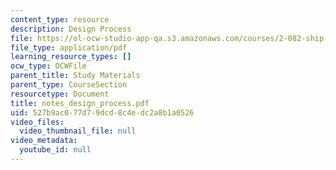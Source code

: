 ```yaml
---
content_type: resource
description: Design Process
file: https://ol-ocw-studio-app-qa.s3.amazonaws.com/courses/2-082-ship-structural-analysis-design-13-122-spring-2003/527b9ac077d79dcd8c4edc2a8b1a0526_notes_design_process.pdf
file_type: application/pdf
learning_resource_types: []
ocw_type: OCWFile
parent_title: Study Materials
parent_type: CourseSection
resourcetype: Document
title: notes_design_process.pdf
uid: 527b9ac0-77d7-9dcd-8c4e-dc2a8b1a0526
video_files:
  video_thumbnail_file: null
video_metadata:
  youtube_id: null
---
```

